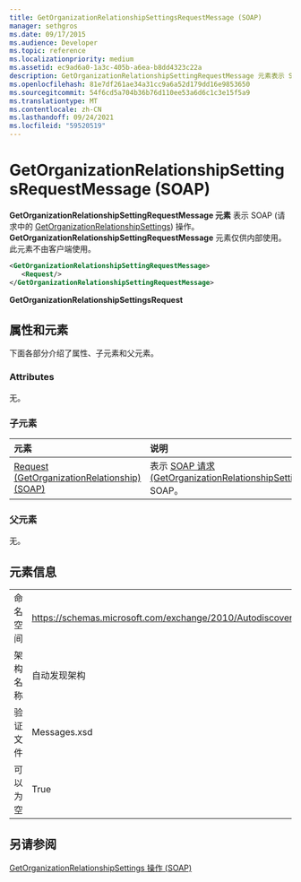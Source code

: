 ```yaml
---
title: GetOrganizationRelationshipSettingsRequestMessage (SOAP)
manager: sethgros
ms.date: 09/17/2015
ms.audience: Developer
ms.topic: reference
ms.localizationpriority: medium
ms.assetid: ec9ad6a0-1a3c-405b-a6ea-b8dd4323c22a
description: GetOrganizationRelationshipSettingRequestMessage 元素表示 SOAP) 请求中的 GetOrganizationRelationshipSettings (操作。 GetOrganizationRelationshipSettingRequestMessage 元素仅供内部使用。 此元素不由客户端使用。
ms.openlocfilehash: 81e7df261ae34a31cc9a6a52d179dd16e9853650
ms.sourcegitcommit: 54f6cd5a704b36b76d110ee53a6d6c1c3e15f5a9
ms.translationtype: MT
ms.contentlocale: zh-CN
ms.lasthandoff: 09/24/2021
ms.locfileid: "59520519"
---
```

# <a name="getorganizationrelationshipsettingsrequestmessage-soap"></a>GetOrganizationRelationshipSettingsRequestMessage (SOAP)

**GetOrganizationRelationshipSettingRequestMessage 元素** 表示 SOAP (请求中的 [GetOrganizationRelationshipSettings](getorganizationrelationshipsettings-operation-soap.md)) 操作。 **GetOrganizationRelationshipSettingRequestMessage** 元素仅供内部使用。 此元素不由客户端使用。 
  
```XML
<GetOrganizationRelationshipSettingRequestMessage>
   <Request/>
</GetOrganizationRelationshipSettingRequestMessage>
```

 **GetOrganizationRelationshipSettingsRequest**
## <a name="attributes-and-elements"></a>属性和元素

下面各部分介绍了属性、子元素和父元素。
  
### <a name="attributes"></a>Attributes

无。
  
### <a name="child-elements"></a>子元素

|**元素**|**说明**|
|:-----|:-----|
|[Request (GetOrganizationRelationship) (SOAP)](request-getorganizationrelationshipsoap.md) <br/> |表示 [SOAP 请求 (GetOrganizationRelationshipSettingsRequest) ](getorganizationrelationshipsettingsrequest-soap.md) SOAP。  <br/> |
   
### <a name="parent-elements"></a>父元素

无。
  
## <a name="element-information"></a>元素信息

|||
|:-----|:-----|
|命名空间  <br/> |https://schemas.microsoft.com/exchange/2010/Autodiscover  <br/> |
|架构名称  <br/> |自动发现架构  <br/> |
|验证文件  <br/> |Messages.xsd  <br/> |
|可以为空  <br/> |True  <br/> |
   
## <a name="see-also"></a>另请参阅



[GetOrganizationRelationshipSettings 操作 (SOAP)](getorganizationrelationshipsettings-operation-soap.md)

